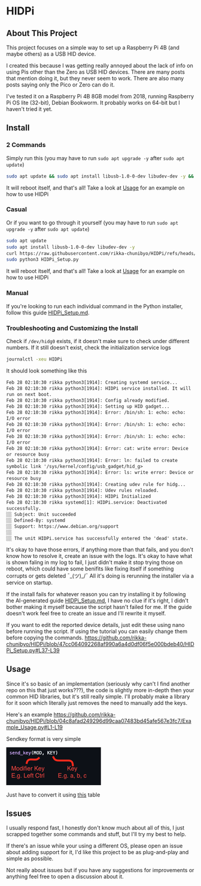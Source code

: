 # HIDPi
## About This Project
This project focuses on a simple way to set up a Raspberry Pi 4B (and maybe others) as a USB HID device. 

I created this because I was getting really annoyed about the lack of info on using Pis other than the Zero as USB HID devices. There are many posts that mention doing it, but they never seem to work. There are also many posts saying only the Pico or Zero can do it.

I've tested it on a Raspberry Pi 4B 8GB model from 2018, running Raspberry Pi OS lite (32-bit), Debian Bookworm. It probably works on 64-bit but I haven't tried it yet.

## Install

### 2 Commands
Simply run this (you may have to run `sudo apt upgrade -y` after `sudo apt update`)
```sh
sudo apt update && sudo apt install libusb-1.0-0-dev libudev-dev -y && curl https://raw.githubusercontent.com/rikka-chunibyo/HIDPi/refs/heads/master/HIDPi_Setup.py -o HIDPi_Setup.py && sudo python3 HIDPi_Setup.py
```
It will reboot itself, and that's all! Take a look at [Usage](#usage) for an example on how to use HIDPi

### Casual
Or if you want to go through it yourself (you may have to run `sudo apt upgrade -y` after `sudo apt update`)
```sh
sudo apt update
sudo apt install libusb-1.0-0-dev libudev-dev -y
curl https://raw.githubusercontent.com/rikka-chunibyo/HIDPi/refs/heads/master/HIDPi_Setup.py -o HIDPi_Setup.py
sudo python3 HIDPi_Setup.py
```
It will reboot itself, and that's all! Take a look at [Usage](#usage) for an example on how to use HIDPi

### Manual
If you're looking to run each individual command in the Python installer, follow this guide [HIDPi_Setup.md](https://github.com/rikka-chunibyo/HIDPi/blob/fd94a5a43bf75b7723eb34bdf506ec681762cc8b/HIDPi_Setup.md).

### Troubleshooting and Customizing the Install
Check if `/dev/hidg0` exists, if it doesn't make sure to check under different numbers. If it still doesn't exist, check the initialization service logs
```sh
journalctl -xeu HIDPi
```
It should look something like this
```
Feb 28 02:10:30 rikka python3[1914]: Creating systemd service...
Feb 28 02:10:30 rikka python3[1914]: HIDPi service installed. It will run on next boot.
Feb 28 02:10:30 rikka python3[1914]: Config already modified.
Feb 28 02:10:30 rikka python3[1914]: Setting up HID gadget...
Feb 28 02:10:30 rikka python3[1914]: Error: /bin/sh: 1: echo: echo: I/O error
Feb 28 02:10:30 rikka python3[1914]: Error: /bin/sh: 1: echo: echo: I/O error
Feb 28 02:10:30 rikka python3[1914]: Error: /bin/sh: 1: echo: echo: I/O error
Feb 28 02:10:30 rikka python3[1914]: Error: cat: write error: Device or resource busy
Feb 28 02:10:30 rikka python3[1914]: Error: ln: failed to create symbolic link '/sys/kernel/config/usb_gadget/hid_g>
Feb 28 02:10:30 rikka python3[1914]: Error: ls: write error: Device or resource busy
Feb 28 02:10:30 rikka python3[1914]: Creating udev rule for hidg...
Feb 28 02:10:30 rikka python3[1914]: Udev rules reloaded.
Feb 28 02:10:30 rikka python3[1914]: HIDPi Initialized
Feb 28 02:10:30 rikka systemd[1]: HIDPi.service: Deactivated successfully.
░░ Subject: Unit succeeded
░░ Defined-By: systemd
░░ Support: https://www.debian.org/support
░░
░░ The unit HIDPi.service has successfully entered the 'dead' state.
```
It's okay to have those errors, if anything more than that fails, and you don't know how to resolve it, create an issue with the logs. It's okay to have what is shown faling in my log to fail, I just didn't make it stop trying those on reboot, which could have some benifits like fixing itself if something corrupts or gets deleted ¯\_(ツ)_/¯ All it's doing is rerunning the installer via a service on startup.

If the install fails for whatever reason you can try installing it by following the AI-generated guide [HIDPi_Setup.md](https://github.com/rikka-chunibyo/HIDPi/blob/fd94a5a43bf75b7723eb34bdf506ec681762cc8b/HIDPi_Setup.md), I have no clue if it's right, I didn't bother making it myself because the script hasn't failed for me. If the guide doesn't work feel free to create an issue and I'll rewrite it myself.

If you want to edit the reported device details, just edit these using nano before running the script. If using the tutorial you can easily change them before copying the commands.
https://github.com/rikka-chunibyo/HIDPi/blob/47cc064092268af990a6a4d0df06f5e000bdeb40/HIDPi_Setup.py#L37-L39

## Usage
Since it's so basic of an implementation (seriously why can't I find another repo on this that just works???), the code is slightly more in-depth then your common HID libraries, but it's still really simple. I'll probably make a library for it soon which literally just removes the need to manually add the keys.

Here's an example
https://github.com/rikka-chunibyo/HIDPi/blob/04c8afad249296d99caa07483bd45afe567e3fc7/Example_Usage.py#L1-L19

Sendkey format is very simple

![](assets/sendkey.png)

Just have to convert it using [this](https://usb.org/sites/default/files/documents/hut1_12v2.pdf#10%20Keyboard/Keypad%20Page%20(0x07)) table

## Issues
I usually respond fast, I honestly don't know much about all of this, I just scrapped together some commands and stuff, but I'll try my best to help. 

If there's an issue while your using a different OS, please open an issue about adding support for it, I'd like this project to be as plug-and-play and simple as possible.

Not really about issues but if you have any suggestions for improvements or anything feel free to open a discussion about it.
